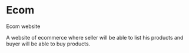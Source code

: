 # Ecom
Ecom website

A website of ecommerce where seller will be able to list his products and buyer will be able to buy products.
